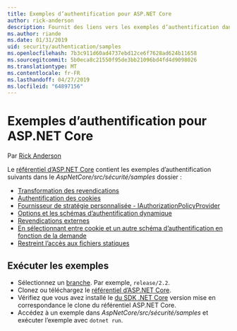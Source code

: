 ```yaml
---
title: Exemples d’authentification pour ASP.NET Core
author: rick-anderson
description: Fournit des liens vers les exemples d’authentification dans le référentiel d’ASP.NET Core.
ms.author: riande
ms.date: 01/31/2019
uid: security/authentication/samples
ms.openlocfilehash: 7b3c911d60ad4737ebd12ce6f7628ad624b11658
ms.sourcegitcommit: 5b0eca8c21550f95de3bb21096bd4fd4d9098026
ms.translationtype: MT
ms.contentlocale: fr-FR
ms.lasthandoff: 04/27/2019
ms.locfileid: "64897156"
---
```

# <a name="authentication-samples-for-aspnet-core"></a>Exemples d’authentification pour ASP.NET Core

Par [Rick Anderson](https://twitter.com/RickAndMSFT)

Le [référentiel d’ASP.NET Core](https://github.com/aspnet/AspNetCore) contient les exemples d’authentification suivants dans le *AspNetCore/src/sécurité/samples* dossier :

* [Transformation des revendications](https://github.com/aspnet/AspNetCore/tree/release/2.2/src/Security/samples/ClaimsTransformation)
* [Authentification des cookies](https://github.com/aspnet/AspNetCore/tree/release/2.2/src/Security/samples/Cookies)
* [Fournisseur de stratégie personnalisée - IAuthorizationPolicyProvider](https://github.com/aspnet/AspNetCore/tree/release/2.2/src/Security/samples/CustomPolicyProvider)
* [Options et les schémas d’authentification dynamique](https://github.com/aspnet/AspNetCore/tree/release/2.2/src/Security/samples/DynamicSchemes)
* [Revendications externes](https://github.com/aspnet/AspNetCore/tree/release/2.2/src/Security/samples/Identity.ExternalClaims)
* [En sélectionnant entre cookie et un autre schéma d’authentification en fonction de la demande](https://github.com/aspnet/AspNetCore/tree/release/2.2/src/Security/samples/PathSchemeSelection)
* [Restreint l’accès aux fichiers statiques](https://github.com/aspnet/AspNetCore/tree/release/2.2/src/Security/samples/StaticFilesAuth)

## <a name="run-the-samples"></a>Exécuter les exemples

* Sélectionnez un [branche](https://github.com/aspnet/AspNetCore). Par exemple, `release/2.2`.
* Clonez ou téléchargez le [référentiel d’ASP.NET Core](https://github.com/aspnet/AspNetCore).
* Vérifiez que vous avez installé le [du SDK .NET Core](https://www.microsoft.com/net/download/all) version mise en correspondance le clone du référentiel ASP.NET Core.
* Accédez à un exemple dans *AspNetCore/src/sécurité/samples* et exécuter l’exemple avec `dotnet run`.
